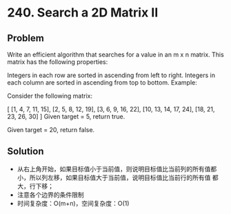 # 240. Search a 2D Matrix II

## Problem
Write an efficient algorithm that searches for a value in an m x n matrix. This matrix has the following properties:

Integers in each row are sorted in ascending from left to right.
Integers in each column are sorted in ascending from top to bottom.
Example:

Consider the following matrix:

[
  [1,   4,  7, 11, 15],
  [2,   5,  8, 12, 19],
  [3,   6,  9, 16, 22],
  [10, 13, 14, 17, 24],
  [18, 21, 23, 26, 30]
]
Given target = 5, return true.

Given target = 20, return false.

## Solution
- 从右上角开始，如果目标值小于当前值，则说明目标值比当前列的所有值都小，所以列左移，如果目标值大于当前值，说明目标值比当前行的所有值
都大，行下移；
- 注意各个边界的条件限制
- 时间复杂度：O(m+n)，空间复杂度：O(1)